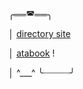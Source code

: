 ╭══◚══╮

│ [directory site](https://insufferableprickhead.straw.page/)

│ [atabook](https://kyubao.atabook.org/) !

│    ^___^
╰┈┈┈┈┈╯
  
